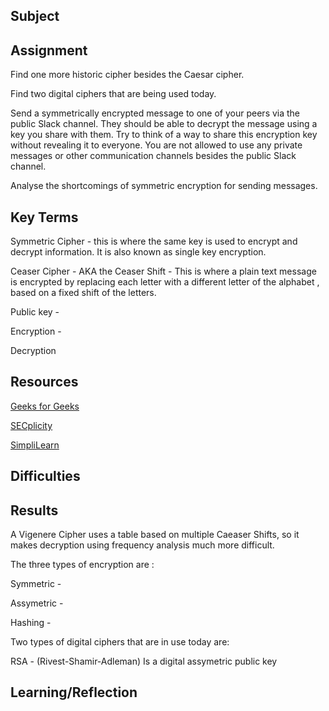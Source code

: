 ##  Subject

##  Assignment

Find one more historic cipher besides the Caesar cipher.


Find two digital ciphers that are being used today.


Send a symmetrically encrypted message to one of your peers via the public Slack channel. They should be able to decrypt the message using a key you share with them. Try to think of a way to share this encryption key without revealing it to everyone. You are not allowed to use any private messages or other communication channels besides the public Slack channel. 

Analyse the shortcomings of symmetric encryption for sending messages.

##  Key Terms

Symmetric Cipher - this is where the same key is used to encrypt and decrypt information.  It is also known as single key encryption.



Ceaser Cipher - AKA the Ceaser Shift - This is where a plain text message is encrypted by replacing each letter with a different letter of the alphabet , based on a fixed shift of the letters.  

Public key - 

Encryption - 

Decryption 



##  Resources

[Geeks for Geeks](https://www.geeksforgeeks.org/symmetric-cipher-model/)

[SECplicity](https://www.secplicity.org/2017/05/25/historical-cryptography-ciphers/)

[SimpliLearn](https://www.simplilearn.com/data-encryption-methods-article)





##  Difficulties

##  Results

A Vigenere Cipher uses a table based on multiple Caeaser Shifts, so it makes decryption using frequency analysis much more difficult.

The three types of encryption are :

Symmetric - 

Assymetric - 

Hashing - 

Two types of digital ciphers that are in use today are:

RSA - (Rivest-Shamir-Adleman) Is a digital assymetric public key 

##  Learning/Reflection
